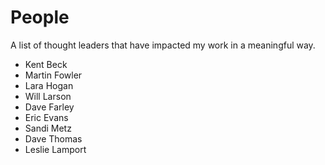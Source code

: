 # People

A list of thought leaders that have impacted my work in a meaningful way.

- Kent Beck
- Martin Fowler
- Lara Hogan
- Will Larson
- Dave Farley
- Eric Evans
- Sandi Metz
- Dave Thomas
- Leslie Lamport
